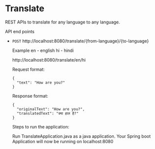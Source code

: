 # Translate

REST APIs to translate for any language to any language.

API end points 
- `POST` http://localhost:8080/translate/{from-language}/{to-language}

  Example
  en - english
  hi - hindi 

  http://localhost:8080/translate/en/hi

  Request format:
  ```
  {
    "text": "How are you?"
  }
  ```
  
  Response format:
  ```
  {
    "originalText": "How are you?",
    "translatedText": "क्या हाल है?"
  }
  ```
  
  Steps to run the application:
  
  Run TranslateApplication.java as a java application.
  Your Spring boot Application will now be running on localhost:8080
  